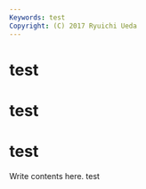```yaml
---
Keywords: test
Copyright: (C) 2017 Ryuichi Ueda
---
```


# test
# test
# test

Write contents here.
test

